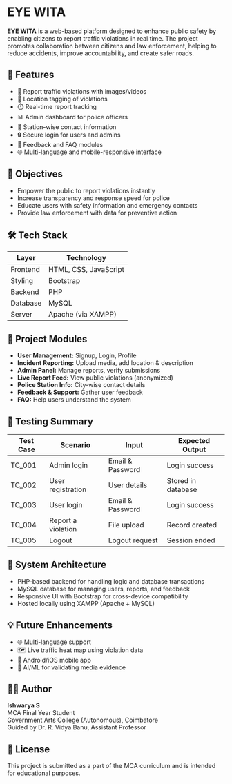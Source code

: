 # EYE WITA

**EYE WITA** is a web-based platform designed to enhance public safety by enabling citizens to report traffic violations in real time. The project promotes collaboration between citizens and law enforcement, helping to reduce accidents, improve accountability, and create safer roads.

## 🚀 Features

- 📸 Report traffic violations with images/videos
- 📍 Location tagging of violations
- ⏱️ Real-time report tracking
- 📊 Admin dashboard for police officers
- 📇 Station-wise contact information
- 🔒 Secure login for users and admins
- 💬 Feedback and FAQ modules
- 🌐 Multi-language and mobile-responsive interface

## 🎯 Objectives

- Empower the public to report violations instantly
- Increase transparency and response speed for police
- Educate users with safety information and emergency contacts
- Provide law enforcement with data for preventive action

## 🛠️ Tech Stack

| Layer         | Technology                     |
|---------------|--------------------------------|
| Frontend      | HTML, CSS, JavaScript          |
| Styling       | Bootstrap                      |
| Backend       | PHP                            |
| Database      | MySQL                          |
| Server        | Apache (via XAMPP)             |

## 📂 Project Modules

- **User Management:** Signup, Login, Profile
- **Incident Reporting:** Upload media, add location & description
- **Admin Panel:** Manage reports, verify submissions
- **Live Report Feed:** View public violations (anonymized)
- **Police Station Info:** City-wise contact details
- **Feedback & Support:** Gather user feedback
- **FAQ:** Help users understand the system

## 🧪 Testing Summary

| Test Case | Scenario            | Input            | Expected Output         |
|-----------|---------------------|------------------|--------------------------|
| TC_001    | Admin login         | Email & Password | Login success            |
| TC_002    | User registration   | User details     | Stored in database       |
| TC_003    | User login          | Email & Password | Login success            |
| TC_004    | Report a violation  | File upload      | Record created           |
| TC_005    | Logout              | Logout request   | Session ended            |

## 🧩 System Architecture

- PHP-based backend for handling logic and database transactions
- MySQL database for managing users, reports, and feedback
- Responsive UI with Bootstrap for cross-device compatibility
- Hosted locally using XAMPP (Apache + MySQL)

## 💡 Future Enhancements

- 🌐 Multi-language support
- 🗺️ Live traffic heat map using violation data
- 📱 Android/iOS mobile app
- 🤖 AI/ML for validating media evidence

## 👩‍💻 Author

**Ishwarya S**  
MCA Final Year Student  
Government Arts College (Autonomous), Coimbatore  
Guided by Dr. R. Vidya Banu, Assistant Professor

## 📜 License

This project is submitted as a part of the MCA curriculum and is intended for educational purposes.

